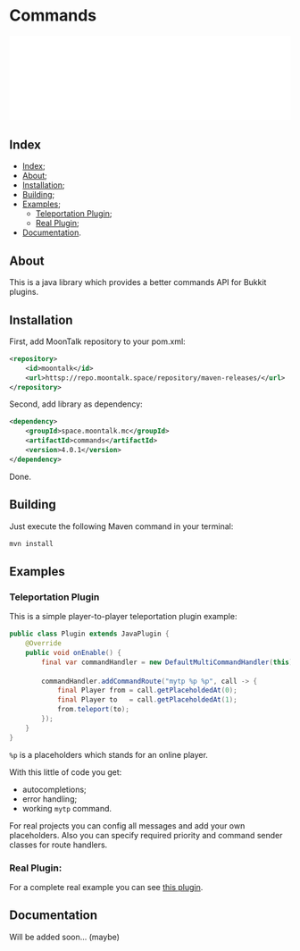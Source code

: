 # Commands

![Logo](/images/logo.png)

## Index

- [Index](#index);
- [About](#about);
- [Installation](#installation);
- [Building](#building);
- [Examples](#examples);
    - [Teleportation Plugin](#teleportation-plugin);
    - [Real Plugin](#real-plugin);
- [Documentation](#documentation).

## About

This is a java library which provides a better commands API for Bukkit plugins.

## Installation

First, add MoonTalk repository to your pom.xml:

```xml
<repository>
    <id>moontalk</id>
    <url>httsp://repo.moontalk.space/repository/maven-releases/</url>
</repository>
```

Second, add library as dependency:

```xml
<dependency>
    <groupId>space.moontalk.mc</groupId>
    <artifactId>commands</artifactId>
    <version>4.0.1</version>
</dependency>
```

Done.

## Building

Just execute the following Maven command in your terminal:

```bash
mvn install
```

## Examples

### Teleportation Plugin

This is a simple player-to-player teleportation plugin example:

```java
public class Plugin extends JavaPlugin {
    @Override
    public void onEnable() {
        final var commandHandler = new DefaultMultiCommandHandler(this);

        commandHandler.addCommandRoute("mytp %p %p", call -> {
            final Player from = call.getPlaceholdedAt(0);
            final Player to   = call.getPlaceholdedAt(1);
            from.teleport(to);
        });
    }
}
```

`%p` is a placeholders which stands for an online player.

With this little of code you get:
- autocompletions;
- error handling;
- working `mytp` command.

For real projects you can config all messages and add your own placeholders.
Also you can specify required priority and command sender classes for route handlers.

### Real Plugin:

For a complete real example you can see [this plugin](https://github.com/Maksim2498/mc-cpspeed).

## Documentation

Will be added soon... (maybe)
